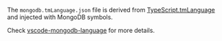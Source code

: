 The `mongodb.tmLanguage.json` file is derived from [TypeScript.tmLanguage](https://github.com/Microsoft/TypeScript-TmLanguage/blob/master/TypeScript.tmLanguage) and injected with MongoDB symbols.

Check [vscode-mongodb-language](https://github.com/mongodb-js/vscode-mongodb-language) for more details.

